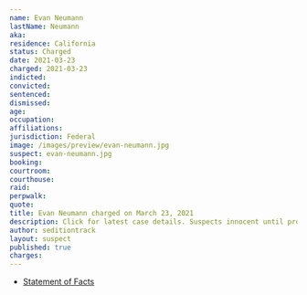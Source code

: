 ```yaml
---
name: Evan Neumann
lastName: Neumann
aka:
residence: California
status: Charged
date: 2021-03-23
charged: 2021-03-23
indicted:
convicted:
sentenced:
dismissed:
age:
occupation:
affiliations:
jurisdiction: Federal
image: /images/preview/evan-neumann.jpg
suspect: evan-neumann.jpg
booking:
courtroom:
courthouse:
raid:
perpwalk:
quote:
title: Evan Neumann charged on March 23, 2021
description: Click for latest case details. Suspects innocent until proven guilty.
author: seditiontrack
layout: suspect
published: true
charges:
---
```


- [Statement of Facts](https://extremism.gwu.edu/sites/g/files/zaxdzs2191/f/Evan%20Neumann%20Statement%20of%20Facts.pdf)
